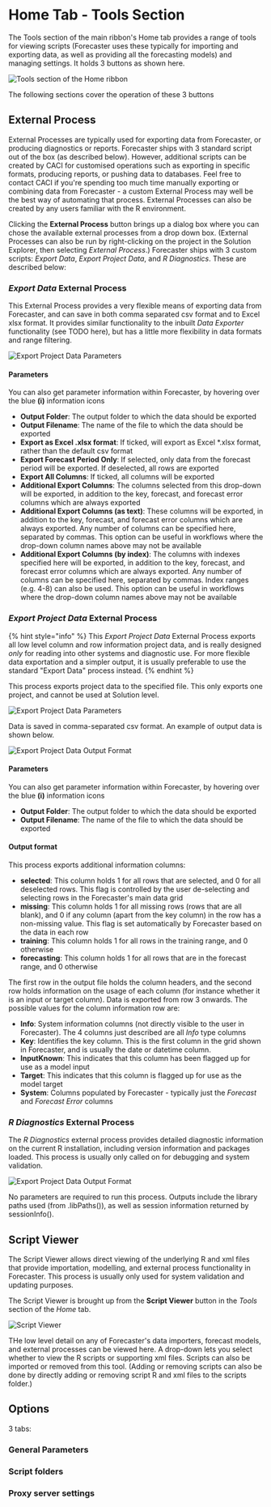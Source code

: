 # Home Tab - Tools Section

The Tools section of the main ribbon's Home tab provides a range of tools for viewing scripts (Forecaster uses these typically for importing and exporting data, as well as providing all the forecasting models) and managing settings. It holds 3 buttons as shown here.

![Tools section of the Home ribbon](../Getting-started/imgs/Home_Tools.png)

The following sections cover the operation of these 3 buttons

## External Process
External Processes are typically used for exporting data from Forecaster, or producing diagnostics or reports.  Forecaster ships with 3 standard script out of the box (as described below).  However, additional scripts can be created by CACI for customised operations such as exporting in specific formats, producing reports, or pushing data to databases.  Feel free to contact CACI if you're spending too much time manually exporting or combining data from Forecaster - a custom External Process may well be the best way of automating that process.  External Processes can also be created by any users familiar with the R environment.

Clicking the **External Process** button brings up a dialog box where you can chose the available external processes from a drop down box.  (External Processes can also be run by right-clicking on the project in the Solution Explorer, then selecting *External Process*.)  Forecaster ships with 3 custom scripts: *Export Data*, *Export Project Data*, and *R Diagnostics*. These are described below:

### *Export Data* External Process
This External Process provides a very flexible means of exporting data from Forecaster, and can save in both comma separated csv format and to Excel xlsx format.  It provides similar functionality to the inbuilt *Data Exporter* functionality (see TODO here), but has a little more flexibility in data formats and range filtering.

![Export Project Data Parameters](imgs/ExternalProcess_ExportData.png)

#### Parameters
 You can also get parameter information within Forecaster, by hovering over the blue **(i)** information icons
* **Output Folder**: The output folder to which the data should be exported
* **Output Filename**: The name of the file to which the data should be exported
* **Export as Excel .xlsx format**: If ticked, will export as Excel *.xlsx format, rather than the default csv format
* **Export Forecast Period Only**: If selected, only data from the forecast period will be exported.  If deselected, all rows are exported
* **Export All Columns**: If ticked, all columns will be exported
* **Additional Export Columns**: The columns selected from this drop-down will be exported, in addition to the key, forecast, and forecast error columns which are always exported
* **Additional Export Columns (as text)**: These columns will be exported, in addition to the key, forecast, and forecast error columns which are always exported.  Any number of columns can be specified here, separated by commas. This option can be useful in workflows where the drop-down column names above may not be available
* **Additional Export Columns (by index)**: The columns with indexes specified here will be exported, in addition to the key, forecast, and forecast error columns which are always exported. Any number of columns can be specified here, separated by commas. Index ranges (e.g. 4-8) can also be used. This option can be useful in workflows where the drop-down column names above may not be available

### *Export Project Data* External Process

{% hint style="info" %}
This *Export Project Data* External Process exports all low level column and row information project data, and is really designed *only* for reading into other systems and diagnostic use.  For more flexible data exportation and a simpler output, it is usually preferable to use the standard "Export Data" process instead.
{% endhint %}

This process exports project data to the specified file.  This only exports one project, and cannot be used at Solution level.  

![Export Project Data Parameters](imgs/ExternalProcess_ExportProjectData.png)

Data is saved in comma-separated csv format.  An example of output data is shown below.

![Export Project Data Output Format](imgs/ExternalProcess_ExportProjectData_DataFormat.png)

#### Parameters
 You can also get parameter information within Forecaster, by hovering over the blue **(i)** information icons
* **Output Folder**: The output folder to which the data should be exported
* **Output Filename**: The name of the file to which the data should be exported

#### Output format

This process exports additional information columns:
* **selected**: This column holds 1 for all rows that are selected, and 0 for all deselected rows.  This flag is controlled by the user de-selecting and selecting rows in the Forecaster's main data grid
* **missing**: This column holds 1 for all missing rows (rows that are all blank), and 0 if any column (apart from the key column) in the row has a non-missing value.  This flag is set automatically by Forecaster based on the data in each row
* **training**: This column holds 1 for all rows in the training range, and 0 otherwise
* **forecasting**: This column holds 1 for all rows that are in the forecast range, and 0 otherwise

The first row in the output file holds the column headers, and the second row holds information on the usage of each column (for instance whether it is an input or target column).  Data is exported from row 3 onwards.
The possible values for the column information row are:
* **Info**: System information columns (not directly visible to the user in Forecaster).  The 4 columns just described are all *Info* type columns 
* **Key**: Identifies the key column.  This is the first column in the grid shown in Forecaster, and is usually the date or datetime column.
* **InputKnown**: This indicates that this column has been flagged up for use as a model input
* **Target**: This indicates that this column is flagged up for use as the model target
* **System**: Columns populated by Forecaster - typically just the *Forecast* and *Forecast Error* columns



### *R Diagnostics* External Process

The *R Diagnostics* external process provides detailed diagnostic information on the current R installation, including version information and packages loaded.  This process is usually only called on for debugging and system validation.

![Export Project Data Output Format](imgs/ExternalProcess_RDiagnostics.png)

No parameters are required to run this process. Outputs include the library paths used (from .libPaths()), as well as session information returned by sessionInfo().



## Script Viewer

The Script Viewer allows direct viewing of the underlying R and xml files that provide importation, modelling, and external process functionality in Forecaster.  This process is usually only used for system validation and updating purposes.

The Script Viewer is brought up from the **Script Viewer** button in the *Tools* section of the *Home* tab.

![Script Viewer](imgs/ScriptViewer.png)

THe low level detail on any of Forecaster's data importers, forecast models, and external processes can be viewed here.  A drop-down lets you select whether to view the R scripts or supporting xml files. Scripts can also be imported or removed from this tool.  (Adding or removing scripts can also be done by directly adding or removing script R and xml files to the scripts folder.)


## Options

3 tabs:

### General Parameters

### Script folders

### Proxy server settings


